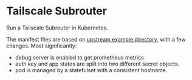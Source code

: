 # Tailscale Subrouter

Run a Tailscale Subrouter in Kubernetes.

The manifest files are based on [upstream example directory](https://github.com/tailscale/tailscale/tree/bc4c8b65c7a7c161ad81ee4b1a82af3f529e710b/docs/k8s), with a few changes. Most significantly:

- debug server is enabled to get prometheus metrics
- auth key and app states are split into two different secret objects.
- pod is managed by a statefulset with a consistent hostname.
